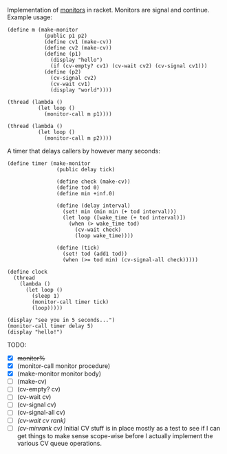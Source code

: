 Implementation of [monitors](https://en.wikipedia.org/wiki/Monitor_%28synchronization%29) in racket. Monitors are signal and continue.
Example usage:

    (define m (make-monitor
                (public p1 p2)
                (define cv1 (make-cv))
                (define cv2 (make-cv))
                (define (p1)
                  (display "hello")
                  (if (cv-empty? cv1) (cv-wait cv2) (cv-signal cv1)))
                (define (p2)
                  (cv-signal cv2)
                  (cv-wait cv1)
                  (display "world"))))
    
    (thread (lambda ()
              (let loop ()
                (monitor-call m p1))))
    
    (thread (lambda ()
              (let loop ()
                (monitor-call m p2))))

A timer that delays callers by however many seconds:

    (define timer (make-monitor
                    (public delay tick)
    
                    (define check (make-cv))
                    (define tod 0)
                    (define min +inf.0)
    
                    (define (delay interval)
                      (set! min (min min (+ tod interval)))
                      (let loop ([wake_time (+ tod interval)])
                        (when (> wake_time tod)
                          (cv-wait check)
                          (loop wake_time))))
    
                    (define (tick)
                      (set! tod (add1 tod))
                      (when (>= tod min) (cv-signal-all check)))))
    
    (define clock
      (thread
        (lambda ()
          (let loop ()
            (sleep 1)
            (monitor-call timer tick)
            (loop)))))
    
    (display "see you in 5 seconds...")
    (monitor-call timer delay 5)
    (display "hello!")

TODO:
 - [x] ~~monitor%~~
 - [x] \(monitor-call monitor procedure)
 - [x] \(make-monitor monitor body)
 - [ ] \(make-cv)
 - [ ] \(cv-empty? cv)
 - [ ] \(cv-wait cv)
 - [ ] \(cv-signal cv)
 - [ ] \(cv-signal-all cv)
 - [ ] _\(cv-wait cv rank)_
 - [ ] _\(cv-minrank cv)_
 Initial CV stuff is in place mostly as a test to see if I can get things to make sense scope-wise before I actually implement the various CV queue operations.
